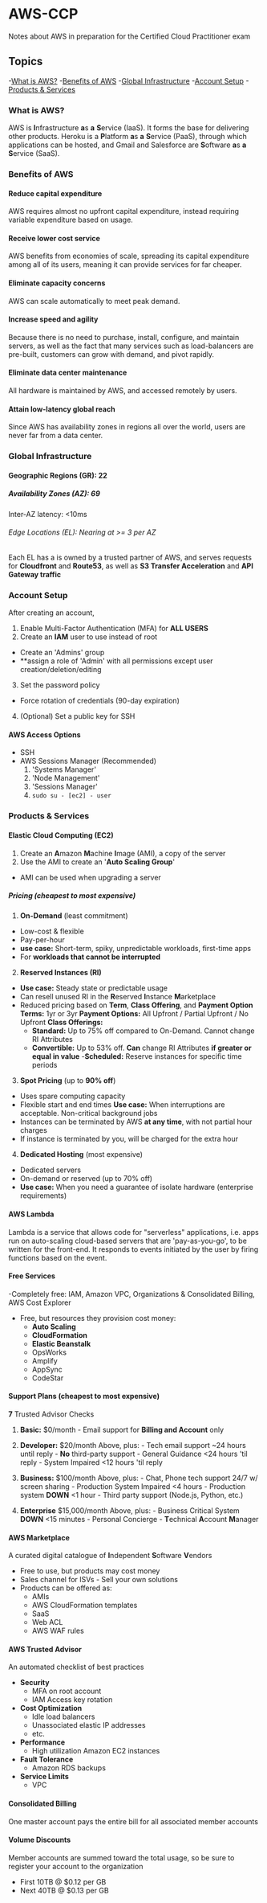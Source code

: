 # AWS-CCP
Notes about AWS in preparation for the Certified Cloud Practitioner exam

## Topics
-[What is AWS?](#what-is-aws)
-[Benefits of AWS](#benefits-of-aws)
-[Global Infrastructure](#global-infrastructure)
-[Account Setup](#account-setup)
-[Products & Services](#products-&-services)

### What is AWS?
AWS is **I**nfrastructure **a**s **a** **S**ervice (IaaS). It forms the base for delivering other products. Heroku is a **P**latform **a**s **a** **S**ervice (PaaS), through which applications can be hosted, and Gmail and Salesforce are **S**oftware **a**s **a** **S**ervice (SaaS).

### Benefits of AWS
#### Reduce capital expenditure
AWS requires almost no upfront capital expenditure, instead requiring variable expenditure based on usage.

#### Receive lower cost service
AWS benefits from economies of scale, spreading its capital expenditure among all of its users, meaning it can provide services for far cheaper.

#### Eliminate capacity concerns
AWS can scale automatically to meet peak demand.

#### Increase speed and agility
Because there is no need to purchase, install, configure, and maintain servers, as well as the fact that many services such as load-balancers are pre-built, customers can grow with demand, and pivot rapidly.

#### Eliminate data center maintenance
All hardware is maintained by AWS, and accessed remotely by users.

#### Attain low-latency global reach
Since AWS has availability zones in regions all over the world, users are never far from a data center.

### Global Infrastructure
#### Geographic Regions (GR): 22
##### Availability Zones (AZ): 69
Inter-AZ latency: <10ms
###### Edge Locations (EL): Nearing at >= 3 per AZ
Each EL has a is owned by a trusted partner of AWS, and serves requests for **Cloudfront** and **Route53**, as well as **S3 Transfer Acceleration** and **API Gateway traffic**

### Account Setup
After creating an account,
1. Enable Multi-Factor Authentication (MFA) for **ALL USERS**
2. Create an **IAM** user to use instead of root
  - Create an 'Admins' group
  - **assign a role of 'Admin' with all permissions except user creation/deletion/editing
3. Set the password policy
  - Force rotation of credentials (90-day expiration)
4. (Optional) Set a public key for SSH

#### AWS Access Options
- SSH
- AWS Sessions Manager (Recommended)
  1. 'Systems Manager'
  2. 'Node Management'
  3. 'Sessions Manager'
  4. `sudo su - [ec2] - user`

### Products & Services
#### **E**lastic **C**loud **C**omputing (**EC2**)
  1. Create an **A**mazon **M**achine **I**mage (AMI), a copy of the server
  2. Use the AMI to create an '**Auto Scaling Group**'
  - AMI can be used when upgrading a server
  
##### Pricing (cheapest to most expensive)
1. **On-Demand** (least commitment)
  - Low-cost & flexible
  - Pay-per-hour
  - **use case:** Short-term, spiky, unpredictable workloads, first-time apps
  - For **workloads that cannot be interrupted**
2. **Reserved Instances (RI)**
  - **Use case:** Steady state or predictable usage
  - Can resell unused RI in the **R**eserved **I**nstance **M**arketplace
  - Reduced pricing based on **Term**, **Class Offering**, and **Payment Option**
  **Terms:** 1yr or 3yr
  **Payment Options:** All Upfront / Partial Upfront / No Upfront
  **Class Offerings:**
    - **Standard:** Up to 75% off compared to On-Demand. Cannot change RI Attributes
    - **Convertible:** Up to 53% off. **Can** change RI Attributes **if greater or equal in value**
    -**Scheduled:** Reserve instances for specific time periods
3. **Spot Pricing** (up to **90% off**)
  - Uses spare computing capacity
  - Flexible start and end times
  **Use case:** When interruptions are acceptable. Non-critical background jobs
  - Instances can be terminated by AWS **at any time**, with not partial hour charges
  - If instance is terminated by you, will be charged for the extra hour
4. **Dedicated Hosting** (most expensive)
  - Dedicated servers
  - On-demand or reserved (up to 70% off)
  - **Use case:** When you need a guarantee of isolate hardware (enterprise requirements)

#### AWS Lambda
  Lambda is a service that allows code for "serverless" applications, i.e. apps run on auto-scaling cloud-based servers that are 'pay-as-you-go', to be written for the front-end. It responds to events initiated by the user by firing functions based on the event.
  
#### Free Services
  -Completely free: IAM, Amazon VPC, Organizations & Consolidated Billing, AWS Cost Explorer
  - Free, but resources they provision cost money:
    - **Auto Scaling**
    - **CloudFormation**
    - **Elastic Beanstalk**
    - OpsWorks
    - Amplify
    - AppSync
    - CodeStar

#### Support Plans (cheapest to most expensive)
**7** Trusted Advisor Checks
  1. **Basic:** $0/month
    - Email support for **Billing and Account** only
  2. **Developer:** $20/month
    Above, plus:
    - Tech email support ~24 hours until reply
    - **No** third-party support
    - General Guidance <24 hours 'til reply
    - System Impaired <12 hours 'til reply
  3. **Business:** $100/month
    Above, plus:
    - Chat, Phone tech support 24/7 w/ screen sharing
    - Production System Impaired <4 hours
    - Production system **DOWN** <1 hour
    - Third party support (Node.js, Python, etc.)
    
  4. **Enterprise** $15,000/month
    Above, plus:
    - Business Critical System **DOWN** <15 minutes
    - Personal Concierge
    - **T**echnical **A**ccount **M**anager
 
 #### AWS Marketplace
 A curated digital catalogue of **I**ndependent **S**oftware **V**endors
  - Free to use, but products may cost money
  - Sales channel for ISVs - Sell your own solutions
  - Products can be offered as:
    - AMIs
    - AWS CloudFormation templates
    - SaaS
    - Web ACL
    - AWS WAF rules
    
 #### AWS Trusted Advisor
 An automated checklist of best practices
  - **Security**
    - MFA on root account
    - IAM Access key rotation
  - **Cost Optimization**
    - Idle load balancers
    - Unassociated elastic IP addresses
    - etc.
  - **Performance**
    - High utilization Amazon EC2 instances
  - **Fault Tolerance**
    - Amazon RDS backups
  - **Service Limits**
    - VPC
    
#### Consolidated Billing
One master account pays the entire bill for all associated member accounts

#### Volume Discounts
Member accounts are summed toward the total usage, so be sure to register your account to the organization
  - First 10TB @ $0.12 per GB
  - Next 40TB @ $0.13 per GB
